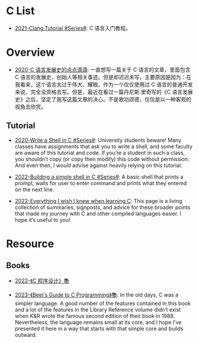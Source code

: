 # C List

- [2021-Clang Tutorial #Series#](https://github.com/wangdoc/clang-tutorial): C 语言入门教程。

# Overview

- [2020-C 语言发展史的点点滴滴](https://mp.weixin.qq.com/s/rJVEKjxIrfiV-nSluvXZVg): 一直想写一篇关于 C 语言的文章，里面包含 C 语言的发展史、创始人等相关事迹。但是却迟迟未写，主要原因是因为：在我看来，这个语言太过于伟大、耀眼。作为一个仅仅使用过 C 语言的普通开发来说，完全没资格去写。但是，最近在看过一篇丹尼斯.里奇写的《C 语言发展史》之后，坚定了我写这篇文章的决心。不是歌功颂德，仅仅是以一种客观的视角去欣赏。

## Tutorial

- [2020-Write a Shell in C #Series#](https://brennan.io/2015/01/16/write-a-shell-in-c/): University students beware! Many classes have assignments that ask you to write a shell, and some faculty are aware of this tutorial and code. If you’re a student in such a class, you shouldn’t copy (or copy then modify) this code without permission. And even then, I would advise against heavily relying on this tutorial.

- [2022-Building a simple shell in C #Series#](https://blog.ehoneahobed.com/building-a-simple-shell-in-c-part-1): A basic shell that prints a prompt, waits for user to enter command and prints what they entered on the next line.

- [2022-Everything I wish I knew when learning C](https://tmewett.com/c-tips/): This page is a living collection of summaries, signposts, and advice for these broader points that made my journey with C and other compiled languages easier. I hope it’s useful to you!

# Resource

## Books

- [2022-《C 程序设计》📚](https://www.yuque.com/qyuhen/c11)

- [2023-《Beej's Guide to C Programming》📚](https://beej.us/guide/bgc/html/split/index.html): In the old days, C was a simpler language. A good number of the features contained in this book and a lot of the features in the Library Reference volume didn’t exist when K&R wrote the famous second edition of their book in 1988. Nevertheless, the language remains small at its core, and I hope I’ve presented it here in a way that starts with that simple core and builds outward.
